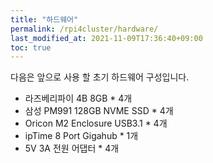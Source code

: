 ```yaml
---
title: "하드웨어"
permalink: /rpi4cluster/hardware/
last_modified_at: 2021-11-09T17:36:40+09:00
toc: true
---
```


다음은 앞으로 사용 할 초기 하드웨어 구성입니다.

- 라즈베리파이 4B 8GB * 4개
- 삼성 PM991 128GB NVME SSD * 4개
- Oricon M2 Enclosure USB3.1 * 4개
- ipTime 8 Port Gigahub * 1개
- 5V 3A 전원 어댑터 * 4개